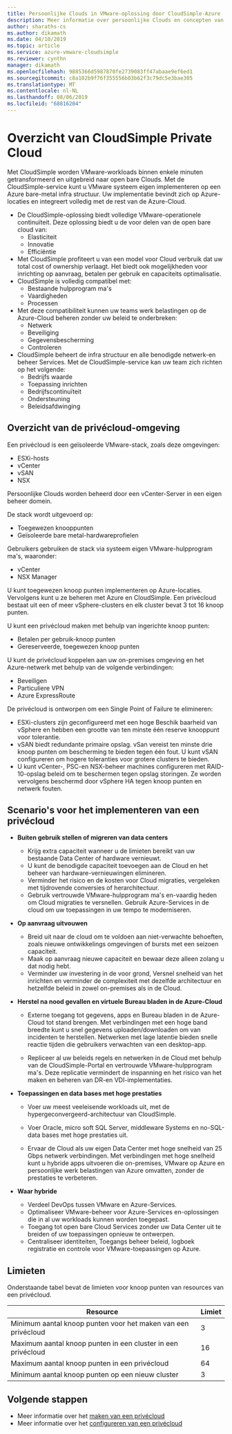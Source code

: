 ```yaml
---
title: Persoonlijke Clouds in VMware-oplossing door CloudSimple-Azure
description: Meer informatie over persoonlijke Clouds en concepten van CloudSimple.
author: sharaths-cs
ms.author: dikamath
ms.date: 04/10/2019
ms.topic: article
ms.service: azure-vmware-cloudsimple
ms.reviewer: cynthn
manager: dikamath
ms.openlocfilehash: 9885366d5987870fe2739083ff47abaae9ef6ed1
ms.sourcegitcommit: c8a102b9f76f355556b03b62f3c79dc5e3bae305
ms.translationtype: MT
ms.contentlocale: nl-NL
ms.lasthandoff: 08/06/2019
ms.locfileid: "68816204"
---
```

# <a name="cloudsimple-private-cloud-overview"></a>Overzicht van CloudSimple Private Cloud

Met CloudSimple worden VMware-workloads binnen enkele minuten getransformeerd en uitgebreid naar open bare Clouds. Met de CloudSimple-service kunt u VMware systeem eigen implementeren op een Azure bare-metal infra structuur. Uw implementatie bevindt zich op Azure-locaties en integreert volledig met de rest van de Azure-Cloud.

* De CloudSimple-oplossing biedt volledige VMware-operationele continuïteit. Deze oplossing biedt u de voor delen van de open bare cloud van:
  * Elasticiteit
  * Innovatie
  * Efficiëntie
* Met CloudSimple profiteert u van een model voor Cloud verbruik dat uw total cost of ownership verlaagt. Het biedt ook mogelijkheden voor inrichting op aanvraag, betalen per gebruik en capaciteits optimalisatie.
* CloudSimple is volledig compatibel met:
  * Bestaande hulpprogram ma's
  * Vaardigheden
  * Processen
* Met deze compatibiliteit kunnen uw teams werk belastingen op de Azure-Cloud beheren zonder uw beleid te onderbreken:
  * Netwerk
  * Beveiliging  
  * Gegevensbescherming  
  * Controleren
* CloudSimple beheert de infra structuur en alle benodigde netwerk-en beheer Services. Met de CloudSimple-service kan uw team zich richten op het volgende:
  * Bedrijfs waarde
  * Toepassing inrichten
  * Bedrijfscontinuïteit
  * Ondersteuning
  * Beleidsafdwinging

## <a name="private-cloud-environment-overview"></a>Overzicht van de privécloud-omgeving

Een privécloud is een geïsoleerde VMware-stack, zoals deze omgevingen:

* ESXi-hosts
* vCenter
* vSAN
* NSX

Persoonlijke Clouds worden beheerd door een vCenter-Server in een eigen beheer domein.

De stack wordt uitgevoerd op:

* Toegewezen knooppunten
* Geïsoleerde bare metal-hardwareprofielen

Gebruikers gebruiken de stack via systeem eigen VMware-hulpprogram ma's, waaronder:

* vCenter
* NSX Manager

U kunt toegewezen knoop punten implementeren op Azure-locaties. Vervolgens kunt u ze beheren met Azure en CloudSimple. Een privécloud bestaat uit een of meer vSphere-clusters en elk cluster bevat 3 tot 16 knoop punten.

U kunt een privécloud maken met behulp van ingerichte knoop punten:

* Betalen per gebruik-knoop punten
* Gereserveerde, toegewezen knoop punten

U kunt de privécloud koppelen aan uw on-premises omgeving en het Azure-netwerk met behulp van de volgende verbindingen:

* Beveiligen
* Particuliere VPN
* Azure ExpressRoute

De privécloud is ontworpen om een Single Point of Failure te elimineren:

* ESXi-clusters zijn geconfigureerd met een hoge Beschik baarheid van vSphere en hebben een grootte van ten minste één reserve knooppunt voor tolerantie.
* vSAN biedt redundante primaire opslag. vSan vereist ten minste drie knoop punten om bescherming te bieden tegen één fout. U kunt vSAN configureren om hogere toleranties voor grotere clusters te bieden.
* U kunt vCenter-, PSC-en NSX-beheer machines configureren met RAID-10-opslag beleid om te beschermen tegen opslag storingen. Ze worden vervolgens beschermd door vSphere HA tegen knoop punten en netwerk fouten.

## <a name="scenarios-for-deploying-a-private-cloud"></a>Scenario's voor het implementeren van een privécloud

* **Buiten gebruik stellen of migreren van data centers**

  * Krijg extra capaciteit wanneer u de limieten bereikt van uw bestaande Data Center of hardware vernieuwt.
  * U kunt de benodigde capaciteit toevoegen aan de Cloud en het beheer van hardware-vernieuwingen elimineren.
  * Verminder het risico en de kosten voor Cloud migraties, vergeleken met tijdrovende conversies of herarchitectuur.
  * Gebruik vertrouwde VMware-hulpprogram ma's en-vaardig heden om Cloud migraties te versnellen. Gebruik Azure-Services in de cloud om uw toepassingen in uw tempo te moderniseren.

* **Op aanvraag uitvouwen**

  * Breid uit naar de cloud om te voldoen aan niet-verwachte behoeften, zoals nieuwe ontwikkelings omgevingen of bursts met een seizoen capaciteit.
  * Maak op aanvraag nieuwe capaciteit en bewaar deze alleen zolang u dat nodig hebt.
  * Verminder uw investering in de voor grond, Versnel snelheid van het inrichten en verminder de complexiteit met dezelfde architectuur en hetzelfde beleid in zowel on-premises als in de Cloud.

* **Herstel na nood gevallen en virtuele Bureau bladen in de Azure-Cloud**

  * Externe toegang tot gegevens, apps en Bureau bladen in de Azure-Cloud tot stand brengen. Met verbindingen met een hoge band breedte kunt u snel gegevens uploaden/downloaden om van incidenten te herstellen. Netwerken met lage latentie bieden snelle reactie tijden die gebruikers verwachten van een desktop-app.

  * Repliceer al uw beleids regels en netwerken in de Cloud met behulp van de CloudSimple-Portal en vertrouwde VMware-hulpprogram ma's. Deze replicatie vermindert de inspanning en het risico van het maken en beheren van DR-en VDI-implementaties.

* **Toepassingen en data bases met hoge prestaties**

  * Voer uw meest veeleisende workloads uit, met de hypergeconvergeerd-architectuur van CloudSimple.
  * Voer Oracle, micro soft SQL Server, middleware Systems en no-SQL-data bases met hoge prestaties uit.

  * Ervaar de Cloud als uw eigen Data Center met hoge snelheid van 25 Gbps netwerk verbindingen. Met verbindingen met hoge snelheid kunt u hybride apps uitvoeren die on-premises, VMware op Azure en persoonlijke werk belastingen van Azure omvatten, zonder de prestaties te verbeteren.

* **Waar hybride**

  * Verdeel DevOps tussen VMware en Azure-Services.
  * Optimaliseer VMware-beheer voor Azure-Services en-oplossingen die in al uw workloads kunnen worden toegepast.
  * Toegang tot open bare Cloud Services zonder uw Data Center uit te breiden of uw toepassingen opnieuw te ontwerpen.
  * Centraliseer identiteiten, Toegangs beheer beleid, logboek registratie en controle voor VMware-toepassingen op Azure.

## <a name="limits"></a>Limieten

Onderstaande tabel bevat de limieten voor knoop punten van resources van een privécloud.

| Resource | Limiet |
|----------|-------|
| Minimum aantal knoop punten voor het maken van een privécloud | 3 |
| Maximum aantal knoop punten in een cluster in een privécloud | 16 |
| Maximum aantal knoop punten in een privécloud | 64 |
| Minimum aantal knoop punten op een nieuw cluster | 3 |

## <a name="next-steps"></a>Volgende stappen

* Meer informatie over het [maken van een privécloud](https://docs.azure.cloudsimple.com/create-private-cloud/)
* Meer informatie over het [configureren van een privécloud](quickstart-create-private-cloud.md)